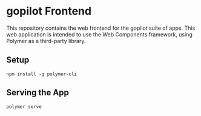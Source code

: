 # gopilot Frontend

This repository contains the web frontend for the gopilot suite of apps.
This web application is intended to use the Web Components framework, using Polymer as a third-party library.

## Setup

```
npm install -g polymer-cli
```

## Serving the App

```
polymer serve
```
